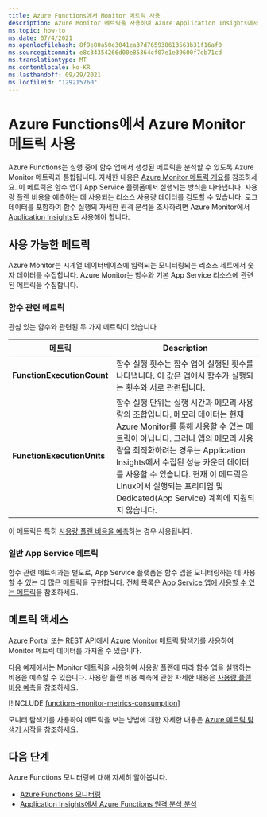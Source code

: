 ```yaml
---
title: Azure Functions에서 Monitor 메트릭 사용
description: Azure Monitor 메트릭을 사용하여 Azure Application Insights에서 수집하고 여기에 저장된 Azure Functions 원격 분석 데이터를 보고 쿼리하는 방법을 알아봅니다.
ms.topic: how-to
ms.date: 07/4/2021
ms.openlocfilehash: 8f9e80a50e3041ea37d765938613563b31f16af0
ms.sourcegitcommit: e8c34354266d00e85364cf07e1e39600f7eb71cd
ms.translationtype: MT
ms.contentlocale: ko-KR
ms.lasthandoff: 09/29/2021
ms.locfileid: "129215760"
---
```

# <a name="using-azure-monitor-metric-with-azure-functions"></a>Azure Functions에서 Azure Monitor 메트릭 사용

Azure Functions는 실행 중에 함수 앱에서 생성된 메트릭을 분석할 수 있도록 Azure Monitor 메트릭과 통합됩니다. 자세한 내용은 [Azure Monitor 메트릭 개요](../azure-monitor/essentials/data-platform-metrics.md)를 참조하세요. 이 메트릭은 함수 앱이 App Service 플랫폼에서 실행되는 방식을 나타냅니다. 사용량 플랜 비용을 예측하는 데 사용되는 리소스 사용량 데이터를 검토할 수 있습니다. 로그 데이터를 포함하여 함수 실행의 자세한 원격 분석을 조사하려면 Azure Monitor에서 [Application Insights](functions-monitoring.md)도 사용해야 합니다. 

## <a name="available-metrics"></a>사용 가능한 메트릭

Azure Monitor는 시계열 데이터베이스에 입력되는 모니터링되는 리소스 세트에서 숫자 데이터를 수집합니다. Azure Monitor는 함수와 기본 App Service 리소스에 관련된 메트릭을 수집합니다.   

### <a name="functions-specific-metrics"></a>함수 관련 메트릭

관심 있는 함수와 관련된 두 가지 메트릭이 있습니다.

| 메트릭 | Description |
| ---- | ---- |
| **FunctionExecutionCount** | 함수 실행 횟수는 함수 앱이 실행된 횟수를 나타냅니다. 이 값은 앱에서 함수가 실행되는 횟수와 서로 관련됩니다. |
| **FunctionExecutionUnits** | 함수 실행 단위는 실행 시간과 메모리 사용량의 조합입니다.  메모리 데이터는 현재 Azure Monitor를 통해 사용할 수 있는 메트릭이 아닙니다. 그러나 앱의 메모리 사용량을 최적화하려는 경우는 Application Insights에서 수집된 성능 카운터 데이터를 사용할 수 있습니다. 현재 이 메트릭은 Linux에서 실행되는 프리미엄 및 Dedicated(App Service) 계획에 지원되지 않습니다.|

이 메트릭은 특히 [사용량 플랜 비용을 예측](functions-consumption-costs.md)하는 경우 사용됩니다. 

### <a name="general-app-service-metrics"></a>일반 App Service 메트릭

함수 관련 메트릭과는 별도로, App Service 플랫폼은 함수 앱을 모니터링하는 데 사용할 수 있는 더 많은 메트릭을 구현합니다. 전체 목록은 [App Service 앱에 사용할 수 있는 메트릭](../app-service/web-sites-monitor.md#understand-metrics)을 참조하세요.

## <a name="accessing-metrics"></a>메트릭 액세스

[Azure Portal](https://portal.azure.com) 또는 REST API에서 [Azure Monitor 메트릭 탐색기](../azure-monitor/essentials/metrics-getting-started.md)를 사용하여 Monitor 메트릭 데이터를 가져올 수 있습니다. 

다음 예제에서는 Monitor 메트릭을 사용하여 사용량 플랜에 따라 함수 앱을 실행하는 비용을 예측할 수 있습니다. 사용량 플랜 비용 예측에 관한 자세한 내용은 [사용량 플랜 비용 예측](functions-consumption-costs.md)을 참조하세요.

[!INCLUDE [functions-monitor-metrics-consumption](../../includes/functions-monitor-metrics-consumption.md)]  

모니터 탐색기를 사용하여 메트릭을 보는 방법에 대한 자세한 내용은 [Azure 메트릭 탐색기 시작](../azure-monitor/essentials/metrics-getting-started.md)을 참조하세요.

## <a name="next-steps"></a>다음 단계

Azure Functions 모니터링에 대해 자세히 알아봅니다.

+ [Azure Functions 모니터링](functions-monitoring.md)
+ [Application Insights에서 Azure Functions 원격 분석 분석](analyze-telemetry-data.md)

